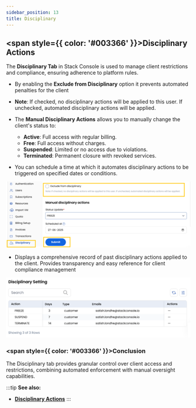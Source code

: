 ```yaml
---
sidebar_position: 13
title: Disciplinary
---
```


## <span style={{ color: '#003366' }}>Disciplinary Actions</span>

The **Disciplinary Tab** in Stack Console is used to manage client restrictions and compliance, ensuring adherence to platform rules.

- By enabling the **Exclude from Disciplinary** option it prevents automated penalties for the client
- **Note**: If checked, no disciplinary actions will be applied to this user. If unchecked, automated disciplinary actions will be applied.
- The **Manual Disciplinary Actions** allows you to manually change the client's status to:

    - **Active**: Full access with regular billing.
    - **Free**: Full access without charges.
    - **Suspended**: Limited or no access due to violations.
    - **Terminated**: Permanent closure with revoked services.

- You can schedule a time at which it automates disciplinary actions to be triggered on specified dates or conditions. 

![Disciplinary Settings](images/dis_1.png)

- Displays a comprehensive record of past disciplinary actions applied to the client. Provides transparency and easy reference for client compliance management

![Disciplinary History](images/dis_2.png)

### <span style={{ color: '#003366' }}>Conclusion</span>
The Disciplinary tab provides granular control over client access and restrictions, combining automated enforcement with manual oversight capabilities.

:::tip
**See also:**  
- **[Disciplinary Actions](../../Settings/Billing%20Setup/Disciplinary%20Action.md)**
:::